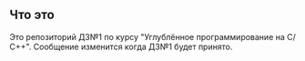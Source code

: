 ## Что это
Это репозиторий ДЗ№1 по курсу "Углублённое программирование на C/С++".
Сообщение изменится когда ДЗ№1 будет принято.
